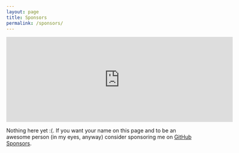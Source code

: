```yaml
---
layout: page
title: Sponsors
permalink: /sponsors/
---
```


<iframe src="https://github.com/sponsors/chand1012/card" title="Sponsor chand1012" height="225" width="600" style="border: 0;"></iframe>

Nothing here yet :(. If you want your name on this page and to be an awesome person (in my eyes, anyway) consider sponsoring me on [GitHub Sponsors](https://github.com/sponsors/chand1012).